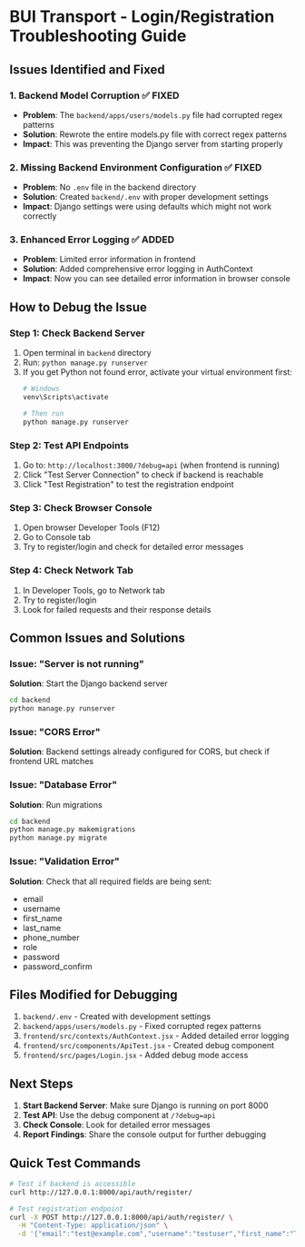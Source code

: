 # BUI Transport - Login/Registration Troubleshooting Guide

## Issues Identified and Fixed

### 1. **Backend Model Corruption** ✅ FIXED
- **Problem**: The `backend/apps/users/models.py` file had corrupted regex patterns
- **Solution**: Rewrote the entire models.py file with correct regex patterns
- **Impact**: This was preventing the Django server from starting properly

### 2. **Missing Backend Environment Configuration** ✅ FIXED
- **Problem**: No `.env` file in the backend directory
- **Solution**: Created `backend/.env` with proper development settings
- **Impact**: Django settings were using defaults which might not work correctly

### 3. **Enhanced Error Logging** ✅ ADDED
- **Problem**: Limited error information in frontend
- **Solution**: Added comprehensive error logging in AuthContext
- **Impact**: Now you can see detailed error information in browser console

## How to Debug the Issue

### Step 1: Check Backend Server
1. Open terminal in `backend` directory
2. Run: `python manage.py runserver`
3. If you get Python not found error, activate your virtual environment first:
   ```bash
   # Windows
   venv\Scripts\activate
   
   # Then run
   python manage.py runserver
   ```

### Step 2: Test API Endpoints
1. Go to: `http://localhost:3000/?debug=api` (when frontend is running)
2. Click "Test Server Connection" to check if backend is reachable
3. Click "Test Registration" to test the registration endpoint

### Step 3: Check Browser Console
1. Open browser Developer Tools (F12)
2. Go to Console tab
3. Try to register/login and check for detailed error messages

### Step 4: Check Network Tab
1. In Developer Tools, go to Network tab
2. Try to register/login
3. Look for failed requests and their response details

## Common Issues and Solutions

### Issue: "Server is not running"
**Solution**: Start the Django backend server
```bash
cd backend
python manage.py runserver
```

### Issue: "CORS Error"
**Solution**: Backend settings already configured for CORS, but check if frontend URL matches

### Issue: "Database Error"
**Solution**: Run migrations
```bash
cd backend
python manage.py makemigrations
python manage.py migrate
```

### Issue: "Validation Error"
**Solution**: Check that all required fields are being sent:
- email
- username
- first_name
- last_name
- phone_number
- role
- password
- password_confirm

## Files Modified for Debugging

1. `backend/.env` - Created with development settings
2. `backend/apps/users/models.py` - Fixed corrupted regex patterns
3. `frontend/src/contexts/AuthContext.jsx` - Added detailed error logging
4. `frontend/src/components/ApiTest.jsx` - Created debug component
5. `frontend/src/pages/Login.jsx` - Added debug mode access

## Next Steps

1. **Start Backend Server**: Make sure Django is running on port 8000
2. **Test API**: Use the debug component at `/?debug=api`
3. **Check Console**: Look for detailed error messages
4. **Report Findings**: Share the console output for further debugging

## Quick Test Commands

```bash
# Test if backend is accessible
curl http://127.0.0.1:8000/api/auth/register/

# Test registration endpoint
curl -X POST http://127.0.0.1:8000/api/auth/register/ \
  -H "Content-Type: application/json" \
  -d '{"email":"test@example.com","username":"testuser","first_name":"Test","last_name":"User","phone_number":"1234567890","role":"student","password":"testpass123","password_confirm":"testpass123"}'
```